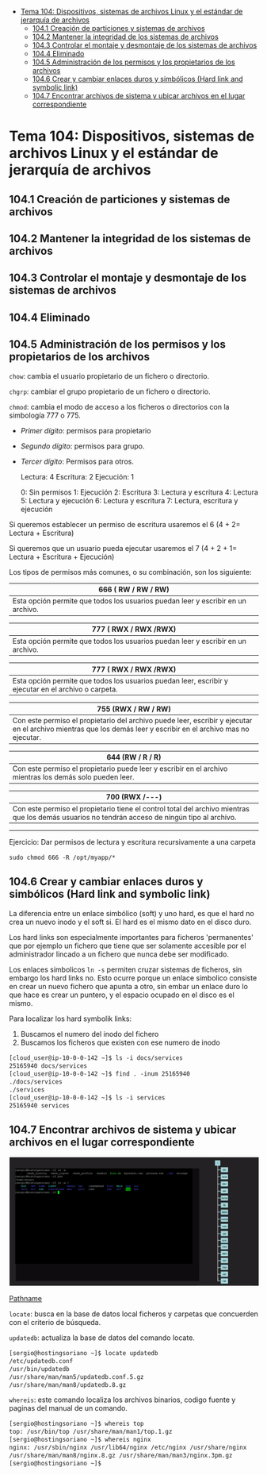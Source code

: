 - [Tema 104: Dispositivos, sistemas de archivos Linux y el estándar de jerarquía de archivos](#tema-104-dispositivos-sistemas-de-archivos-linux-y-el-est%C3%A1ndar-de-jerarqu%C3%ADa-de-archivos)
  - [104.1 Creación de particiones y sistemas de archivos](#1041-creaci%C3%B3n-de-particiones-y-sistemas-de-archivos)
  - [104.2 Mantener la integridad de los sistemas de archivos](#1042-mantener-la-integridad-de-los-sistemas-de-archivos)
  - [104.3 Controlar el montaje y desmontaje de los sistemas de archivos](#1043-controlar-el-montaje-y-desmontaje-de-los-sistemas-de-archivos)
  - [104.4 Eliminado](#1044-eliminado)
  - [104.5 Administración de los permisos y los propietarios de los archivos](#1045-administraci%C3%B3n-de-los-permisos-y-los-propietarios-de-los-archivos)
  - [104.6 Crear y cambiar enlaces duros y simbólicos (Hard link and symbolic link)](#1046-crear-y-cambiar-enlaces-duros-y-simb%C3%B3licos-hard-link-and-symbolic-link)
  - [104.7 Encontrar archivos de sistema y ubicar archivos en el lugar correspondiente](#1047-encontrar-archivos-de-sistema-y-ubicar-archivos-en-el-lugar-correspondiente)

# Tema 104: Dispositivos, sistemas de archivos Linux y el estándar de jerarquía de archivos


## 104.1 Creación de particiones y sistemas de archivos

## 104.2 Mantener la integridad de los sistemas de archivos

## 104.3 Controlar el montaje y desmontaje de los sistemas de archivos

## 104.4 Eliminado

## 104.5 Administración de los permisos y los propietarios de los archivos

`chow`: cambia el usuario propietario de un fichero o directorio.

`chgrp`: cambiar el grupo propietario de un fichero o directorio.

`chmod`: cambia el modo de acceso a los ficheros o directorios con la simbología 777 o 775.

- *Primer dígito*: permisos para propietario
- *Segundo dígito*: permisos para grupo.
- *Tercer dígito*: Permisos para otros.


    Lectura: 4
    Escritura: 2
    Ejecución: 1

    0: Sin permisos
    1: Ejecución
    2: Escritura
    3: Lectura y escritura
    4: Lectura
    5: Lectura y ejecución
    6: Lectura y escritura
    7: Lectura, escritura y ejecución

Si queremos establecer un permiso de escritura usaremos el 6 (4 + 2= Lectura + Escritura)

Si queremos que un usuario pueda ejecutar usaremos el 7 (4 + 2 + 1= Lectura + Escritura + Ejecución)

Los tipos de permisos más comunes, o su combinación, son los siguiente:

666 ( RW / RW / RW) |
---------|
 Esta opción permite que todos los usuarios puedan leer y escribir en un archivo. |

777 ( RWX / RWX /RWX) |
---------------|
Esta opción permite que todos los usuarios puedan leer y escribir en un archivo. |
 
777 ( RWX / RWX /RWX)|
---------------|
Esta opción permite que todos los usuarios puedan leer, escribir y ejecutar en el archivo o carpeta. |
 

755 (RWX / RW / RW)|
---------------|
Con este permiso el propietario del archivo puede leer, escribir y ejecutar en el archivo mientras que los demás leer y escribir en el archivo mas no ejecutar.|
 

644 (RW / R / R) |
---------------|
Con este permiso el propietario puede leer y escribir en el archivo mientras los demás solo pueden leer.|

700 (RWX /---)|
---------------|
Con este permiso el propietario tiene el control total del archivo mientras que los demás usuarios no tendrán acceso de ningún tipo al archivo.|


------

Ejercicio: Dar permisos de lectura y escritura recursivamente a una carpeta


```console
sudo chmod 666 -R /opt/myapp/*
```

## 104.6 Crear y cambiar enlaces duros y simbólicos (Hard link  and symbolic link)

La diferencia entre un enlace simbólico (soft) y uno hard, es que el hard no crea un nuevo inodo y el soft si. El hard es el mismo dato en el disco duro.

Los hard links son especialmente importantes para ficheros 'permanentes' que por ejemplo un fichero que tiene que ser solamente accesible por el administrador lincado a un fichero que nunca debe ser modificado.


Los enlaces simbolicos `ln -s` permiten cruzar sistemas de ficheros, sin embargo los hard links no. Esto ocurre porque un enlace simbolico consiste en crear un nuevo fichero que apunta a otro, sin embar un enlace duro lo que hace es crear un puntero, y el espacio ocupado en el disco es el mismo.

Para localizar los hard symbolik links:

1. Buscamos el numero del inodo del fichero
2. Buscamos los ficheros que existen con ese numero de inodo


```console
[cloud_user@ip-10-0-0-142 ~]$ ls -i docs/services
25165940 docs/services
[cloud_user@ip-10-0-0-142 ~]$ find . -inum 25165940
./docs/services
./services
[cloud_user@ip-10-0-0-142 ~]$ ls -i services
25165940 services
```

## 104.7 Encontrar archivos de sistema y ubicar archivos en el lugar correspondiente
![File System Hierarchy](img\FileSystemHierarchy.png)

[Pathname](http://www.pathname.com/fhs/)

`locate`: busca en la base de datos local ficheros y carpetas que concuerden con el criterio de búsqueda.

`updatedb`: actualiza la base de datos del comando locate.

```console
[sergio@hostingsoriano ~]$ locate updatedb
/etc/updatedb.conf
/usr/bin/updatedb
/usr/share/man/man5/updatedb.conf.5.gz
/usr/share/man/man8/updatedb.8.gz
```

`whereis`: este comando localiza los archivos binarios, codigo fuente y paginas del manual de un comando.

```console
[sergio@hostingsoriano ~]$ whereis top
top: /usr/bin/top /usr/share/man/man1/top.1.gz
[sergio@hostingsoriano ~]$ whereis nginx
nginx: /usr/sbin/nginx /usr/lib64/nginx /etc/nginx /usr/share/nginx /usr/share/man/man8/nginx.8.gz /usr/share/man/man3/nginx.3pm.gz
[sergio@hostingsoriano ~]$
```


